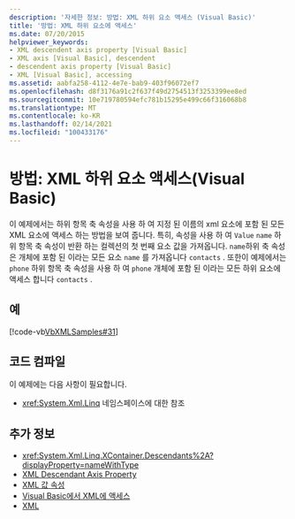 ```yaml
---
description: '자세한 정보: 방법: XML 하위 요소 액세스 (Visual Basic)'
title: '방법: XML 하위 요소에 액세스'
ms.date: 07/20/2015
helpviewer_keywords:
- XML descendent axis property [Visual Basic]
- XML axis [Visual Basic], descendent
- descendent axis property [Visual Basic]
- XML [Visual Basic], accessing
ms.assetid: aabfa258-4112-4e7e-bab9-403f96072ef7
ms.openlocfilehash: d8f3176a91c2f637f49d2754513f3253399ee8ed
ms.sourcegitcommit: 10e719780594efc781b15295e499c66f316068b8
ms.translationtype: MT
ms.contentlocale: ko-KR
ms.lasthandoff: 02/14/2021
ms.locfileid: "100433176"
---
```

# <a name="how-to-access-xml-descendant-elements-visual-basic"></a>방법: XML 하위 요소 액세스(Visual Basic)

이 예제에서는 하위 항목 축 속성을 사용 하 여 지정 된 이름의 xml 요소에 포함 된 모든 XML 요소에 액세스 하는 방법을 보여 줍니다. 특히, 속성을 사용 하 여 `Value` `name` 하위 항목 축 속성이 반환 하는 컬렉션의 첫 번째 요소 값을 가져옵니다. `name`하위 축 속성은 개체에 포함 된 이라는 모든 요소 `name` 를 가져옵니다 `contacts` . 또한이 예제에서는 `phone` 하위 항목 축 속성을 사용 하 여 `phone` 개체에 포함 된 이라는 모든 하위 요소에 액세스 합니다 `contacts` .  
  
## <a name="example"></a>예  

 [!code-vb[VbXMLSamples#31](~/samples/snippets/visualbasic/VS_Snippets_VBCSharp/VbXMLSamples/VB/XMLSamples13.vb#31)]  
  
## <a name="compile-the-code"></a>코드 컴파일  

 이 예제에는 다음 사항이 필요합니다.  
  
- <xref:System.Xml.Linq> 네임스페이스에 대한 참조  
  
## <a name="see-also"></a>추가 정보

- <xref:System.Xml.Linq.XContainer.Descendants%2A?displayProperty=nameWithType>
- [XML Descendant Axis Property](../../../language-reference/xml-axis/xml-descendant-axis-property.md)
- [XML 값 속성](../../../language-reference/xml-axis/xml-value-property.md)
- [Visual Basic에서 XML에 액세스](accessing-xml.md)
- [XML](index.md)
